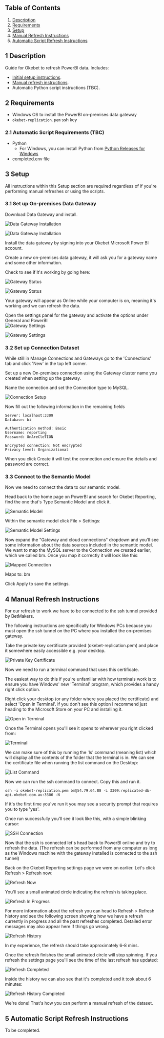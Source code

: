 ## Table of Contents
1. [Description](#1-description)
2. [Requirements](#2-requirements)
3. [Setup](#3-setup)
4. [Manual Refresh Instructions](#4-manual-refresh-instructions)
5. [Automatic Script Refresh Instructions](#5-automatic-script-refresh-instructions)

## 1 Description

Guide for Okebet to refresh PowerBI data. Includes:  
- [Initial setup instructions](#3-setup).  
- [Manual refresh instructions](#4-manual-refresh-instructions).  
- Automatic Python script instructions (TBC).

## 2 Requirements

- Windows OS to install the PowerBI on-premises data gateway
- `okebet-replication.pem` ssh key

### 2.1 Automatic Script Requirements (TBC)
- Python
	- For Windows, you can install Python from [Python Releases for Windows](https://www.python.org/downloads/windows/)
- completed.env file

## 3 Setup

All instructions within this Setup section are required regardless of if you're performing manual refreshes or using the scripts.

### 3.1 Set up On-premises Data Gateway

Download Data Gateway and install.

![Data Gateway Installation](<assets/Pasted image 20241111152141.png>)

![Data Gateway Installation](<assets/Pasted image 20241111152221.png>)

Install the data gateway by signing into your Okebet Microsoft Power BI account.

Create a new on-premises data gateway, it will ask you for a gateway name and some other information.

Check to see if it's working by going here:

![Gateway Status](<assets/Pasted image 20241111152508.png>)

![Gateway Status](<assets/Pasted image 20241111152644.png>)

Your gateway will appear as Online while your computer is on, meaning it's working and we can refresh the data.

Open the settings panel for the gateway and activate the options under General and PowerBI  
![Gateway Settings](<assets/Pasted image 20241111153338.png>)

![Gateway Settings](<assets/Pasted image 20241111153353.png>)

### 3.2 Set up Connection Dataset

While still in Manage Connections and Gateways go to the 'Connections' tab and click 'New' in the top left corner.

Set up a new On-premises connection using the Gateway cluster name you created when setting up the gateway.

Name the connection and set the Connection type to MySQL.

![Connection Setup](<assets/Pasted image 20241111153634.png>)

Now fill out the following information in the remaining fields

```
Server: localhost:3309  
Database: bi

Authentication method: Basic  
Username: reporting  
Password: OnAreCleTION

Encrypted connection: Not encrypted  
Privacy level: Organizational
```

When you click Create it will test the connection and ensure the details and password are correct.

### 3.3 Connect to the Semantic Model

Now we need to connect the data to our semantic model.

Head back to the home page on PowerBI and search for Okebet Reporting, find the one that's Type Semantic Model and click it.

![Semantic Model](<assets/Pasted image 20241111154425.png>)

Within the semantic model click File > Settings:

![Semantic Model Settings](<assets/Pasted image 20241111154457.png>)

Now expand the "Gateway and cloud connections" dropdown and you'll see some information about the data sources included in the semantic model. We want to map the MySQL server to the Connection we created earlier, which we called bm. Once you map it correctly it will look like this:

![Mapped Connection](<assets/Pasted image 20241114143835.png>)

Maps to: bm

Click Apply to save the settings.

## 4 Manual Refresh Instructions

For our refresh to work we have to be connected to the ssh tunnel provided by BetMakers.

The following instructions are specifically for Windows PCs because you must open the ssh tunnel on the PC where you installed the on-premises gateway.

Take the private key certificate provided (okebet-replication.pem) and place it somewhere easily accessible e.g. your desktop.

![Private Key Certificate](<assets/Pasted image 20241114152423.png>)

Now we need to run a terminal command that uses this certificate.

The easiest way to do this if you're unfamiliar with how terminals work is to ensure you have Windows' new 'Terminal' program, which provides a handy right click option.

Right click your desktop (or any folder where you placed the certificate) and select 'Open in Terminal'. If you don't see this option I recommend just heading to the Microsoft Store on your PC and installing it.

![Open in Terminal](<assets/Pasted image 20241114152505.png>)

Once the Terminal opens you'll see it opens to wherever you right clicked from:

![Terminal](<assets/Pasted image 20241114152531.png>)

We can make sure of this by running the 'ls' command (meaning list) which will display all the contents of the folder that the terminal is in. We can see the certificate file when running the list command on the Desktop:

![List Command](<assets/Pasted image 20241114152641.png>)

Now we can run the ssh command to connect. Copy this and run it.

```copy
ssh -i okebet-replication.pem bm@54.79.64.88 -L 3309:replicated-db-api.okebet.com.au:3306 -N
```

If it's the first time you've run it you may see a security prompt that requires you to type 'yes'.

Once run successfully you'll see it look like this, with a simple blinking cursor:

![SSH Connection](<assets/Pasted image 20241114152800.png>)

Now that the ssh is connected let's head back to PowerBI online and try to refresh the data. (The refresh can be performed from any computer as long as the Windows machine with the gateway installed is connected to the ssh tunnel)

Back on the Okebet Reporting settings page we were on earlier. Let's click Refresh > Refresh now:

![Refresh Now](<assets/Pasted image 20241114152932.png>)

You'll see a small animated circle indicating the refresh is taking place.

![Refresh In Progress](<assets/Pasted image 20241114153019.png>)

For more information about the refresh you can head to Refresh > Refresh history and see the following screen showing how we have a refresh currently in progress and all the past refreshes completed. Detailed error messages may also appear here if things go wrong.

![Refresh History](<assets/Pasted image 20241114153148.png>)

In my experience, the refresh should take approximately 6-8 mins.

Once the refresh finishes the small animated circle will stop spinning. If you refresh the settings page you'll see the time of the last refresh has updated:

![Refresh Completed](<assets/Pasted image 20241114153747.png>)

Inside the history we can also see that it's completed and it took about 6 minutes:

![Refresh History Completed](<assets/Pasted image 20241114153821.png>)

We're done! That's how you can perform a manual refresh of the dataset.

## 5 Automatic Script Refresh Instructions

To be completed.
